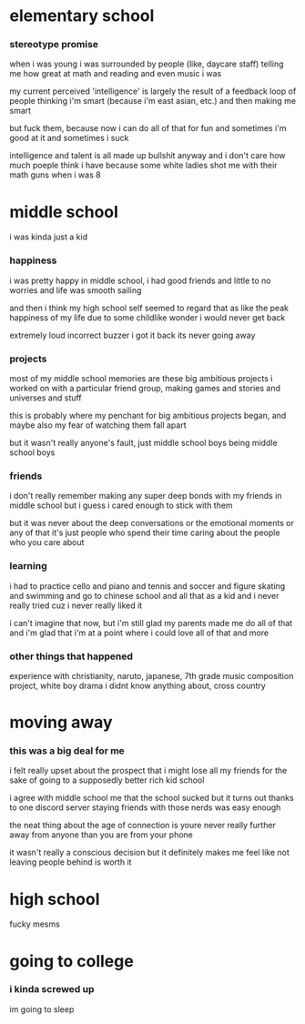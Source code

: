 # elementary school
### stereotype promise
when i was young i was surrounded by people (like, daycare staff) telling me how great at math and reading and even music i was

my current perceived 'intelligence' is largely the result of a feedback loop of people thinking i'm smart (because i'm east asian, etc.) and then making me smart

but fuck them, because now i can do all of that for fun and sometimes i'm good at it and sometimes i suck

intelligence and talent is all made up bullshit anyway and i don't care how much poeple think i have because some white ladies shot me with their math guns when i was 8

# middle school
i was kinda just a kid
### happiness
i was pretty happy in middle school, i had good friends and little to no worries and life was smooth sailing

and then i think my high school self seemed to regard that as like the peak happiness of my life due to some childlike wonder i would never get back

extremely loud incorrect buzzer i got it back its never going away

### projects
most of my middle school memories are these big ambitious projects i worked on with a particular friend group, making games and stories and universes and stuff

this is probably where my penchant for big ambitious projects began, and maybe also my fear of watching them fall apart 

but it wasn't really anyone's fault, just middle school boys being middle school boys

### friends
i don't really remember making any super deep bonds with my friends in middle school but i guess i cared enough to stick with them

but it was never about the deep conversations or the emotional moments or any of that it's just people who spend their time caring about the people who you care about

### learning
i had to practice cello and piano and tennis and soccer and figure skating and swimming and go to chinese school and all that as a kid and i never really tried cuz i never really liked it

i can't imagine that now, but i'm still glad my parents made me do all of that and i'm glad that i'm at a point where i could love all of that and more

### other things that happened
experience with christianity, naruto, japanese, 7th grade music composition project, white boy drama i didnt know anything about, cross country

# moving away
### this was a big deal for me
i felt really upset about the prospect that i might lose all my friends for the sake of going to a supposedly better rich kid school

i agree with middle school me that the school sucked but it turns out thanks to one discord server staying friends with those nerds was easy enough

the neat thing about the age of connection is youre never really further away from anyone than you are from your phone

it wasn't really a conscious decision but it definitely makes me feel like not leaving people behind is worth it

# high school
fucky mesms

# going to college
### i kinda screwed up
im going to sleep
